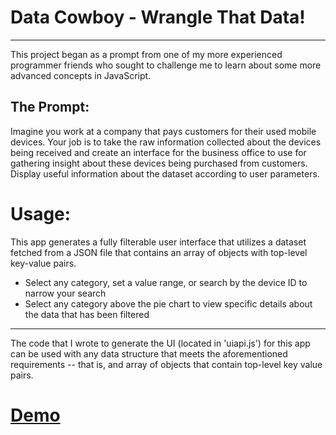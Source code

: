 # Data Cowboy - Wrangle That Data!

----
This project began as a prompt from one of my more experienced programmer friends who sought to challenge me to learn about some more advanced concepts in JavaScript.

## The Prompt:
Imagine you work at a company that pays customers for their used mobile devices. Your job is to take the raw information collected about the devices being received and create an interface for the business office to use for gathering insight about these devices being purchased from customers. Display useful information about the dataset according to user parameters.

# Usage:
This app generates a fully filterable user interface that utilizes a dataset fetched from a JSON file that contains an array of objects with top-level key-value pairs.
* Select any category, set a value range, or search by the device ID to narrow your search
* Select any category above the pie chart to view specific details about the data that has been filtered 

----
The code that I wrote to generate the UI (located in 'uiapi.js') for this app can be used with any data structure that meets the aforementioned requirements -- that is, and array of objects that contain top-level key value pairs.

# [Demo](https://samueldlay.github.io/data-cowboy-react/)